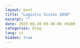 ```yaml
---
layout: post
title: "Logistic Vision 2050"
excerpt: ""
date: 2025-08-20 09-30-00 +0100
categories: blog
lang: it
hidden: true
---
```


